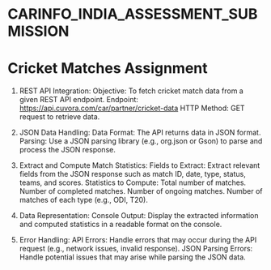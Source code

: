 # CARINFO_INDIA_ASSESSMENT_SUBMISSION

# Cricket Matches Assignment

1. REST API Integration:
Objective: To fetch cricket match data from a given REST API endpoint.
Endpoint: https://api.cuvora.com/car/partner/cricket-data
HTTP Method: GET request to retrieve data.

2. JSON Data Handling:
Data Format: The API returns data in JSON format.
Parsing: Use a JSON parsing library (e.g., org.json or Gson) to parse and process the JSON response.

3. Extract and Compute Match Statistics:
Fields to Extract: Extract relevant fields from the JSON response such as match ID, date, type, status, teams, and scores.
Statistics to Compute:
Total number of matches.
Number of completed matches.
Number of ongoing matches.
Number of matches of each type (e.g., ODI, T20).

4. Data Representation:
Console Output: Display the extracted information and computed statistics in a readable format on the console.

5. Error Handling:
API Errors: Handle errors that may occur during the API request (e.g., network issues, invalid response).
JSON Parsing Errors: Handle potential issues that may arise while parsing the JSON data.

 
